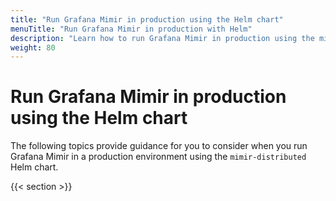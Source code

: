 ```yaml
---
title: "Run Grafana Mimir in production using the Helm chart"
menuTitle: "Run Grafana Mimir in production with Helm"
description: "Learn how to run Grafana Mimir in production using the mimir-distributed Helm chart."
weight: 80
---
```


# Run Grafana Mimir in production using the Helm chart

The following topics provide guidance for you to consider when you run Grafana Mimir in a production environment using the `mimir-distributed` Helm chart.

{{< section >}}
